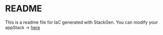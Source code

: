# README
This is a readme file for IaC generated with StackGen.
You can modify your appStack -> [here](http://main.dev.stackgen.com/appstacks/d0d93654-2bb2-4500-904d-c247d7ec556d)
